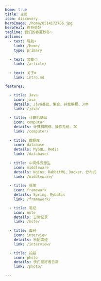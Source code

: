 ```yaml
---
home: true
title: 主页
icon: discovery
heroImage: /home/0514172706.jpg
heroText: 终将美好
tagline: 我们的春夏秋冬✨
actions:
  - text: 导航☀️
    link: /home/
    type: primary
    
  - text: 文章⛅
    link: /article/
     
  - text: 关于❄️
    link: intro.md

features:

  - title: Java
    icon: java
    details: Java基础、集合、并发编程、JVM
    link: /java/
    
  - title: 计算机基础
    icon: computer
    details: 计算机网络、操作系统、IO
    link: /computer/
  
  - title: 数据库
    icon: database
    details: MySQL、Redis
    link: /database/
    
  - title: 中间件云原生
    icon: middleware
    details: Nginx、RabbitMQ、Docker、分布式
    link: /middleware/ 
    
  - title: 框架
    icon: framework
    details: Spring、Mybatis
    link: /framework/

  - title: 笔记
    icon: note
    details: 日常记录
    link: /note/
    
  - title: 面经
    icon: interview
    details: 秋招面经
    link: /interview/  

  - title: 拍拍
    icon: photo
    details: 快门爱好者日常
    link: /photo/

---
```


